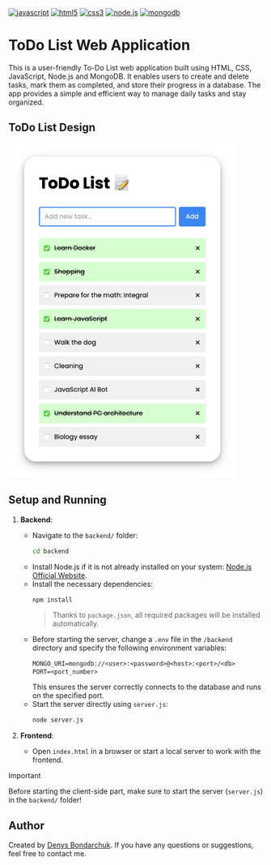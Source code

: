 [![javascript](https://img.shields.io/badge/javascript-F7DF1E?style=flat&logo=javascript&logoColor=black)](https://developer.mozilla.org/en-US/docs/Web/JavaScript)
[![html5](https://img.shields.io/badge/html5-E34F26?style=flat&logo=html5&logoColor=white)](https://developer.mozilla.org/en-US/docs/Web/HTML)
[![css3](https://img.shields.io/badge/css3-1572B6?style=flat&logo=css3&logoColor=white)](https://developer.mozilla.org/en-US/docs/Web/CSS)
[![node.js](https://img.shields.io/badge/node.js-8CC84B?style=flat&logo=node.js&logoColor=white)](https://nodejs.org/)
[![mongodb](https://img.shields.io/badge/mongodb-47A248?style=flat&logo=mongodb&logoColor=white)](https://www.mongodb.com/)

# ToDo List Web Application

This is a user-friendly To-Do List web application built using HTML, CSS, JavaScript, Node.js and MongoDB. It enables users to create and delete tasks, mark them as completed, and store their progress in a database. The app provides a simple and efficient way to manage daily tasks and stay organized.

## ToDo List Design

<img src="todo-list-app-screenshot.png" alt="ToDo List App Design" width="450" />

## Setup and Running

1. **Backend**:
   - Navigate to the `backend/` folder:  
     ```bash
     cd backend
     ```
   - Install Node.js if it is not already installed on your system: [Node.js Official Website](https://nodejs.org/en).  
   - Install the necessary dependencies:  
     ```bash
     npm install
     ```
     > Thanks to `package.json`, all required packages will be installed automatically.  
   - Before starting the server, change a `.env` file in the `/backend` directory and specify the following environment variables:
     ```plaintext
     MONGO_URI=mongodb://<user>:<password>@<host>:<port>/<db>
     PORT=<port_number>
     ```
     This ensures the server correctly connects to the database and runs on the specified port.  
   - Start the server directly using `server.js`:  
     ```bash
     node server.js
     ```

2. **Frontend**:  
   - Open `index.html` in a browser or start a local server to work with the frontend.  

> [!IMPORTANT]
>
> Before starting the client-side part, make sure to start the server (`server.js`) in the `backend/` folder!

## Author

Created by [Denys Bondarchuk](https://github.com/profjuvii). If you have any questions or suggestions, feel free to contact me.
